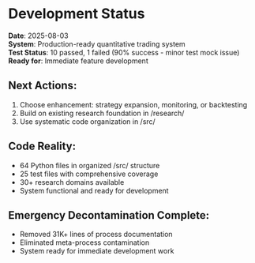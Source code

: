 # Development Status
**Date**: 2025-08-03  
**System**: Production-ready quantitative trading system  
**Test Status**: 10 passed, 1 failed (90% success - minor test mock issue)  
**Ready for**: Immediate feature development

## Next Actions:
1. Choose enhancement: strategy expansion, monitoring, or backtesting
2. Build on existing research foundation in /research/
3. Use systematic code organization in /src/

## Code Reality:
- 64 Python files in organized /src/ structure
- 25 test files with comprehensive coverage  
- 30+ research domains available
- System functional and ready for development

## Emergency Decontamination Complete:
- Removed 31K+ lines of process documentation
- Eliminated meta-process contamination
- System ready for immediate development work